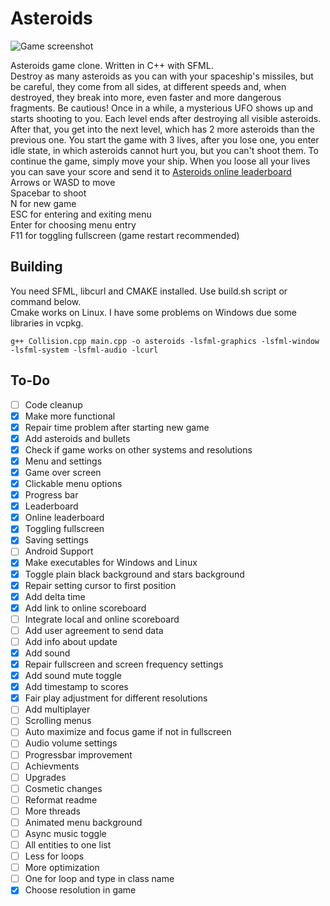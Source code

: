 # Asteroids

![Game screenshot](https://maciej.ml/projects/Asteroids/Asteroids.png?)

Asteroids game clone. Written in C++ with SFML.  
Destroy as many asteroids as you can with your spaceship's missiles, but be careful, they come from all sides, at different speeds and, when destroyed, they break into more, even faster and more dangerous fragments. Be cautious! Once in a while, a mysterious UFO shows up and starts shooting to you.
Each level ends after destroying all visible asteroids. After that, you get into the next level, which has 2 more asteroids than the previous one.
You start the game with 3 lives, after you lose one, you enter idle state, in which asteroids cannot hurt you, but you can't shoot them. To continue the game, simply move your ship. When you loose all your lives you can save your score and send it to [Asteroids online leaderboard](https://maciej.ml/Asteroids/)  
Arrows or WASD to move  
Spacebar to shoot  
N for new game  
ESC for entering and exiting menu  
Enter for choosing menu entry  
F11 for toggling fullscreen (game restart recommended)  

## Building
You need SFML, libcurl and CMAKE installed. Use build.sh script or command below.  
Cmake works on Linux. I have some problems on Windows due some libraries in vcpkg.
````shell
g++ Collision.cpp main.cpp -o asteroids -lsfml-graphics -lsfml-window -lsfml-system -lsfml-audio -lcurl
````
## To-Do
* [ ] Code cleanup
* [x] Make more functional
* [x] Repair time problem after starting new game
* [x] Add asteroids and bullets
* [x] Check if game works on other systems and resolutions
* [x] Menu and settings
* [x] Game over screen
* [x] Clickable menu options
* [x] Progress bar
* [x] Leaderboard
* [x] Online leaderboard
* [x] Toggling fullscreen
* [x] Saving settings
* [ ] Android Support
* [x] Make executables for Windows and Linux
* [x] Toggle plain black background and stars background
* [x] Repair setting cursor to first position
* [x] Add delta time
* [x] Add link to online scoreboard
* [ ] Integrate local and online scoreboard
* [ ] Add user agreement to send data
* [ ] Add info about update
* [x] Add sound
* [x] Repair fullscreen and screen frequency settings
* [x] Add sound mute toggle
* [x] Add timestamp to scores
* [x] Fair play adjustment for different resolutions
* [ ] Add multiplayer
* [ ] Scrolling menus
* [ ] Auto maximize and focus game if not in fullscreen
* [ ] Audio volume settings
* [ ] Progressbar improvement
* [ ] Achievments
* [ ] Upgrades
* [ ] Cosmetic changes
* [ ] Reformat readme
* [ ] More threads
* [ ] Animated menu background
* [ ] Async music toggle
* [ ] All entities to one list
* [ ] Less for loops
* [ ] More optimization
* [ ] One for loop and type in class name
* [x] Choose resolution in game